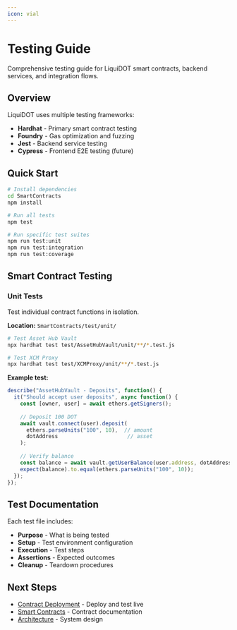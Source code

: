 ```yaml
---
icon: vial
---
```


# Testing Guide

Comprehensive testing guide for LiquiDOT smart contracts, backend services, and integration flows.

## Overview

LiquiDOT uses multiple testing frameworks:
* **Hardhat** - Primary smart contract testing
* **Foundry** - Gas optimization and fuzzing
* **Jest** - Backend service testing
* **Cypress** - Frontend E2E testing (future)

## Quick Start

```bash
# Install dependencies
cd SmartContracts
npm install

# Run all tests
npm test

# Run specific test suites
npm run test:unit
npm run test:integration
npm run test:coverage
```

## Smart Contract Testing

### Unit Tests

Test individual contract functions in isolation.

**Location:** `SmartContracts/test/unit/`

```bash
# Test Asset Hub Vault
npx hardhat test test/AssetHubVault/unit/**/*.test.js

# Test XCM Proxy
npx hardhat test test/XCMProxy/unit/**/*.test.js
```

**Example test:**
```javascript
describe("AssetHubVault - Deposits", function() {
  it("Should accept user deposits", async function() {
    const [owner, user] = await ethers.getSigners();
    
    // Deposit 100 DOT
    await vault.connect(user).deposit(
      ethers.parseUnits("100", 10),  // amount
      dotAddress                      // asset
    );
    
    // Verify balance
    const balance = await vault.getUserBalance(user.address, dotAddress);
    expect(balance).to.equal(ethers.parseUnits("100", 10));
  });
});
```


## Test Documentation

Each test file includes:
* **Purpose** - What is being tested
* **Setup** - Test environment configuration
* **Execution** - Test steps
* **Assertions** - Expected outcomes
* **Cleanup** - Teardown procedures

## Next Steps

* [Contract Deployment](contract-deployment.md) - Deploy and test live
* [Smart Contracts](smart-contracts.md) - Contract documentation
* [Architecture](architecture.md) - System design

